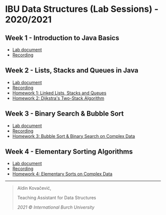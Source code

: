 # IBU Data Structures (Lab Sessions) - 2020/2021

## Week 1 - Introduction to Java Basics
- [Lab document](https://docs.google.com/document/d/1407yjlIdqlw4b0992sHTT6itsXOx6iUYmG357Eumj18/edit?usp=sharing)
- [Recording](https://drive.google.com/drive/u/1/folders/1QLt0q8R7rgtHXp9BU0z4TC2egeKcS-cV)

## Week 2 - Lists, Stacks and Queues in Java
- [Lab document](https://docs.google.com/document/d/1407yjlIdqlw4b0992sHTT6itsXOx6iUYmG357Eumj18/edit?usp=sharing)
- [Recording](https://drive.google.com/drive/u/1/folders/1ics74XKmkjCgKPZe3L-2YIumRu3YeA-g)
- [Homework 1: Linked Lists, Stacks and Queues](https://docs.google.com/document/d/1X2zgii-_7aOAVH5bAU237EsUTnb3WKiMj5q-yWO8RUk/edit?usp=sharing)
- [Homework 2: Dijkstra's Two-Stack Algorithm](https://docs.google.com/document/d/1bfnX-XdOr9ECwJ-Xp-JVzhuWwPBCpbH4TRxpnpige78/edit?usp=sharing)

## Week 3 - Binary Search & Bubble Sort
- [Lab document](https://docs.google.com/document/d/1v1YyFiyDdjXNJgWwIBvfFAC45zCdQ8M6TPQw2bSZM9E/edit?usp=sharing)
- [Recording](https://drive.google.com/drive/u/1/folders/19SqRfIzqafMLPwhIbdvpvyOqIl37wT2v)
- [Homework 3: Bubble Sort & Binary Search on Complex Data](https://docs.google.com/document/d/1VZ7svG3zkEK_XMXKkmvViL31wEIBgtGszOG7syOhB3E/edit?usp=sharing)

## Week 4 - Elementary Sorting Algorithms
- [Lab document](https://docs.google.com/document/d/1yTXd7MUfFuoS4U5fYFc5MRwNjG9YpKajOriPisLzdvw/edit?usp=sharing)
- [Recording](https://drive.google.com/drive/folders/13NCW4ziknA_NkUsdJUxyj92RTapYaLoq?usp=sharing)
- [Homework 4: Elementary Sorts on Complex Data](https://docs.google.com/document/d/1Mz-zd9_tyefc2uOOc-EK63W2XVGzN7eh4iwK0sdGDRo/edit?usp=sharing)

---
> Aldin Kovačević,
> 
> Teaching Assistant for Data Structures
> 
> *2021 © International Burch University*
